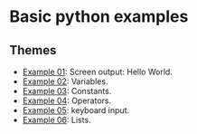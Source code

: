 # Basic python examples

## Themes
 - [Example 01](Examples/Example_01/main.py): Screen output: Hello World.
 - [Example 02](Examples/Example_02/main.py): Variables.
 - [Example 03](Examples/Example_03/main.py): Constants.
 - [Example 04](Examples/Example_04/main.py): Operators.
 - [Example 05](Examples/Example_05/main.py): keyboard input.
 - [Example 06](Examples/Example_06/main.py): Lists.